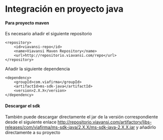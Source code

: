 # Integración en proyecto java

#### Para proyecto maven

Es necesario añadir el siguiente repositorio

`````
<repository>
	<id>viavansi-repo</id>
	<name>Viavansi Maven Repository</name>
	<url>http://repositorio.viavansi.com/repo</url>
</repository>
`````
Añadir la siguiente dependencia

`````
<dependency>
	<groupId>com.viafirma</groupId>
	<artifactId>ms-sdk-java</artifactId>
	<version>2.X.X</version>
</dependency>
`````

#### Descargar el sdk

También puede descargar directamente el jar de la versión correspondiente desde el siguiente enlace http://repositorio.viavansi.com/artifactory/libs-releases/com/viafirma/ms-sdk-java/2.X.X/ms-sdk-java-2.X.X.jar y añadirlo directamente a su proyecto 